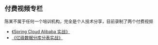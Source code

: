 ## 付费视频专栏

陈某不属于任何一个培训机构，完全是个人技术分享，目前录制了两个付费视频

* [《Spring Cloud Alibaba 实战》](pay/Spring-Cloud-Alibaba实战.md)
* [《亿级数据分库分表实战》](pay/分库分表实战.md)



